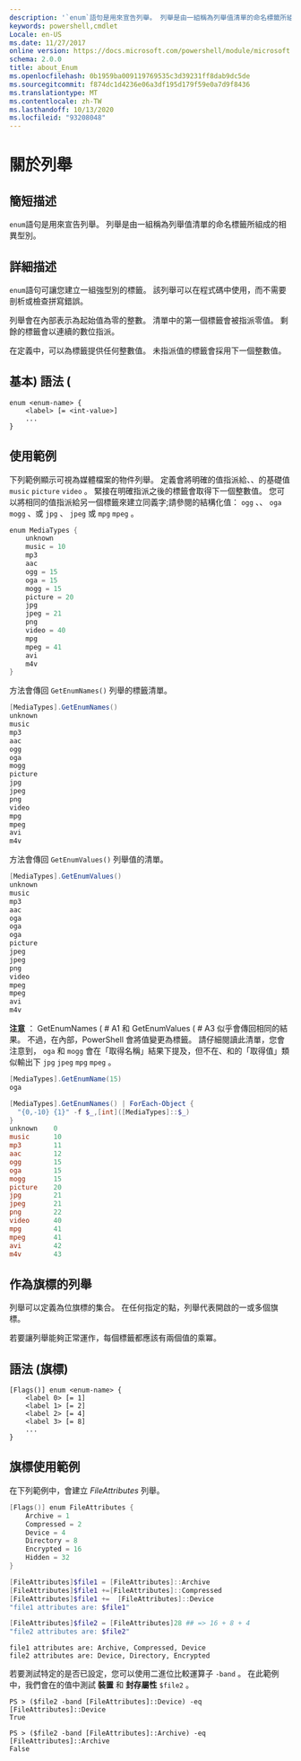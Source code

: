 ```yaml
---
description: '`enum`語句是用來宣告列舉。 列舉是由一組稱為列舉值清單的命名標籤所組成的相異型別。'
keywords: powershell,cmdlet
Locale: en-US
ms.date: 11/27/2017
online version: https://docs.microsoft.com/powershell/module/microsoft.powershell.core/about/about_enum?view=powershell-5.1&WT.mc_id=ps-gethelp
schema: 2.0.0
title: about_Enum
ms.openlocfilehash: 0b1959ba009119769535c3d39231ff8dab9dc5de
ms.sourcegitcommit: f874dc1d4236e06a3df195d179f59e0a7d9f8436
ms.translationtype: MT
ms.contentlocale: zh-TW
ms.lasthandoff: 10/13/2020
ms.locfileid: "93208048"
---
```

# <a name="about-enum"></a>關於列舉

## <a name="short-description"></a>簡短描述

`enum`語句是用來宣告列舉。 列舉是由一組稱為列舉值清單的命名標籤所組成的相異型別。

## <a name="long-description"></a>詳細描述

`enum`語句可讓您建立一組強型別的標籤。 該列舉可以在程式碼中使用，而不需要剖析或檢查拼寫錯誤。

列舉會在內部表示為起始值為零的整數。 清單中的第一個標籤會被指派零值。 剩餘的標籤會以連續的數位指派。

在定義中，可以為標籤提供任何整數值。 未指派值的標籤會採用下一個整數值。

## <a name="syntax-basic"></a>基本) 語法 (

```syntax
enum <enum-name> {
    <label> [= <int-value>]
    ...
}
```

## <a name="usage-example"></a>使用範例

下列範例顯示可視為媒體檔案的物件列舉。 定義會將明確的值指派給、、的基礎值 `music` `picture` `video` 。 緊接在明確指派之後的標籤會取得下一個整數值。 您可以將相同的值指派給另一個標籤來建立同義字;請參閱的結構化值： `ogg` 、、 `oga` `mogg` 、或 `jpg` 、 `jpeg` 或 `mpg` `mpeg` 。

```powershell
enum MediaTypes {
    unknown
    music = 10
    mp3
    aac
    ogg = 15
    oga = 15
    mogg = 15
    picture = 20
    jpg
    jpeg = 21
    png
    video = 40
    mpg
    mpeg = 41
    avi
    m4v
}
```

方法會傳回 `GetEnumNames()` 列舉的標籤清單。

```powershell
[MediaTypes].GetEnumNames()
unknown
music
mp3
aac
ogg
oga
mogg
picture
jpg
jpeg
png
video
mpg
mpeg
avi
m4v
```

方法會傳回 `GetEnumValues()` 列舉值的清單。

```powershell
[MediaTypes].GetEnumValues()
unknown
music
mp3
aac
oga
oga
oga
picture
jpeg
jpeg
png
video
mpeg
mpeg
avi
m4v
```

**注意** ： GetEnumNames ( # A1 和 GetEnumValues ( # A3 似乎會傳回相同的結果。
不過，在內部，PowerShell 會將值變更為標籤。 請仔細閱讀此清單，您會注意到， `oga` 和 `mogg` 會在「取得名稱」結果下提及，但不在、和的「取得值」類似輸出下 `jpg` `jpeg` `mpg` `mpeg` 。

```powershell
[MediaTypes].GetEnumName(15)
oga

[MediaTypes].GetEnumNames() | ForEach-Object {
  "{0,-10} {1}" -f $_,[int]([MediaTypes]::$_)
}
unknown    0
music      10
mp3        11
aac        12
ogg        15
oga        15
mogg       15
picture    20
jpg        21
jpeg       21
png        22
video      40
mpg        41
mpeg       41
avi        42
m4v        43
```

## <a name="enumerations-as-flags"></a>作為旗標的列舉

列舉可以定義為位旗標的集合。
在任何指定的點，列舉代表開啟的一或多個旗標。

若要讓列舉能夠正常運作，每個標籤都應該有兩個值的乘冪。

## <a name="syntax-flags"></a>語法 (旗標) 

```syntax
[Flags()] enum <enum-name> {
    <label 0> [= 1]
    <label 1> [= 2]
    <label 2> [= 4]
    <label 3> [= 8]
    ...
}
```

## <a name="flags-usage-example"></a>旗標使用範例

在下列範例中，會建立 *FileAttributes* 列舉。

```powershell
[Flags()] enum FileAttributes {
    Archive = 1
    Compressed = 2
    Device = 4
    Directory = 8
    Encrypted = 16
    Hidden = 32
}

[FileAttributes]$file1 = [FileAttributes]::Archive
[FileAttributes]$file1 +=[FileAttributes]::Compressed
[FileAttributes]$file1 +=  [FileAttributes]::Device
"file1 attributes are: $file1"

[FileAttributes]$file2 = [FileAttributes]28 ## => 16 + 8 + 4
"file2 attributes are: $file2"
```

```output
file1 attributes are: Archive, Compressed, Device
file2 attributes are: Device, Directory, Encrypted
```

若要測試特定的是否已設定，您可以使用二進位比較運算子 `-band` 。 在此範例中，我們會在的值中測試 **裝置** 和 **封存屬性** `$file2` 。

```
PS > ($file2 -band [FileAttributes]::Device) -eq [FileAttributes]::Device
True

PS > ($file2 -band [FileAttributes]::Archive) -eq [FileAttributes]::Archive
False
```

